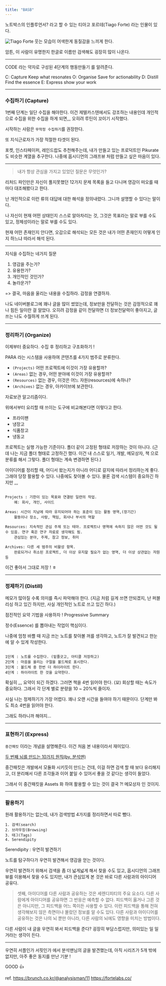 ```yaml
---
title: "BASB"
---
```



노트박스의 인플루언서? 라고 할 수 있는 티아고 포르테(Tiago Forte) 라는 인물이 있다. 

![Tiago Forte](https://i0.wp.com/fortelabs.co/wp-content/uploads/2022/04/Tiago_Forte_00014-1.jpg?fit=1988%2C1326&ssl=1)
웃는 모습이 어색한게 동질감을 느끼게 한다.

암튼, 이 사람이 유명한지 한글로 이름만 검색해도 굉장히 많이 나온다.

---
CODE 라는 약자로 구성된 4단계의 행동만들기 를 알려준다.

C: Capture
	Keep what resonates
O: Organise
	Save for actionability
D: Distill
	Find the essence
E: Express
	show your work

---
### 수집하기 (Capture)

1번째 단계는 일단 수집을 해야한다. 이건 제텔카스텐에서도 강조하는 내용인데 개인적으로 수집을 위한 수집을 하게 되면,,, 오히려 루틴이 꼬이기 시작했다. 

시작하는 사람은 `무작정 수집하기`를 권장한다.

또 지식근로자가 가장 적절한 타겟이 된다.

포켓, 인스타페이퍼, 레인드랍도 추천해주는데, 내가 만들고 있는 프로덕트인 Pikurate 도 비슷한 계열을 추구한다. 나중에 옵시디언의 그래프뷰 처럼 만들고 싶은 마음이 있다.

---

> 내가 항상 관심을 가지고 있었던 질문은 무엇인가?

리처드 파인만은 자신이 풀지못했던 12가지 문제 목록을 들고 다니며 영감이 떠오를 때마다 대조해봤다고 한다.

난 개인적으로 이런 류의 대답에 대한 해석을 정의내렸다.
그니까 설명할 수 있다는 말이다.

나 자신이 현재 어떤 상태인지 스스로 알아차리는 것, 그것은 목표라는 말로 부를 수도 있고, 정체성이라는 말로 부를 수도 있다. 

현재 어떤 존재인지 안다면, 오감으로 해석되는 모든 것은 내가 어떤 존재인지 어떻게 인지 하느냐 따라서 해석 된다.

---

지식을 수집하는 네가지 질문
1. 영감을 주는가?
2. 유용한가?
3. 개인적인 것인가?
4. 놀라운가?

=> 결국, 마음을 울리는 내용을 수집하라. 감정을 연결하자.

나도 네이버블로그에 꽤나 글을 많이 썼었는데, 정보만을 전달하는 것은 감정적으로 꽤나 힘든 일이란 걸 알았다. 오히려 감정을 같이 전달하면 더 정보전달력이 좋아지고, 글쓰는 나도 수월하게 쓰게 된다.

---
### 정리하기 (Organize)

이제부터 중요하다. 
수집 후 정리하고 구조화하기 !

PARA 라는 시스템을 사용하여 콘텐츠를 4가지 범주로 분류한다.

- `(Projects)` 어떤 프로젝트에 이것이 가장 유용할까?
- `(Areas)` 없는 경우, 어떤 분야에 이것이 가장 유용할까?
- `(Resources)` 없는 경우, 이것은 어느 자원(resources)에 속하나?
- `(Archives)` 없는 경우, 아카이브에 보관한다.

자료보관 알고리즘이다. 

위에서부터 요리할 때 쓰이는 도구에 비교해본다면 이렇다고 한다.

- 프라이팬
- 냉장고
- 식품창고
- 냉동고

프로젝트는 실행 가능한 기준이다. 폴더 같이 고정된 형태로 저장하는 것이 아니다. (근데 나는 지금 폴더 형태로 고정하긴 했다. 이건 내 스스로 일기, 개발, 메모상자, 책 으로 분류를 해서 그렇다. 폴더 형태는 계속 변경하면 된다.)

아이디어를 정리할 때, 어디서 왔는지가 아니라 어디로 갈지에 따라서 정리하는게 좋다. 그래야 당장 활용할 수 있다. 나중에도 찾아볼 수 있다. 물론 검색 시스템이 중요하긴 하지만 ,,,

```plain

Projects : 기한이 있는 목표와 연결된 일련의 작업.
	예: 회사, 개인, 사이드
	
Areas: 시간이 지남에 따라 유지되어야 하는 표준이 있는 활동 영역,(장기간)
	활동이나 장소, 사람, 책임, 회사나 부서의 역할
	
Resources: 지속적인 관심 주제 또는 테마. 프로젝트나 영역에 속하지 않은 어떤 것도 될 수 있음. 연구 혹은 연구 자료로 생각해도 됨.
	관심있는 분야, 주제, 참고 정보, 취미
	
Archives: 다른 세 범주의 비활성 항목.
	완료되거나 취소된 프로젝트, 더 이상 유지할 필요가 없는 영역, 더 이상 상관없는 자원 등
```

이건 좋아서 그대로 저장 ! ㅎ

---
### 정제하기 (Distill)

메모가 많아질 수록 의미를 즉시 파악해야 한다. (지금 처럼 길게 쓰면 안되겠지, 난 퍼블리싱 하고 있긴 하지만, 사실 개인적인 노트로 쓰고 있긴 하다.)

점진적인 요약 기법을 사용하자 !
Progressive Summary

정수(Essence) 를 뽑아내는 작업이 핵심이다.

나중에 엄청 바쁠 때 지금 쓰는 노트를 찾아볼 꺼를 생각하고, 노트가 잘 발견되고 한눈에 알 수 있게 작성한다. 

``` plain

1단계 : 노트를 수집한다. (밑줄긋고, 아티클 저장하고)
2단계 : 마음을 울리는 구절을 볼드체로 표시한다.
3단계 : 볼드체 중 한번 더 하이라이트 한다.
4단계 : 하이라이트 한 것을 요약한다.

```

확실히 ,,, 요약이 되긴 하겠다. 그러면 책을 4번 읽어야 한다. (꾜)
회상할 때는 속도가 중요하다. 그래서 각 단계 별로 분량을 10 ~ 20%씩 줄이자.

사실 나는 정제하기가 가장 어렵다.
꽤나 오랜 시간을 들여야 하기 때문이다.
단계만 봐도 최소 4번을 읽어야 한다. 

그래도 하라니까 해야지...

---

### 표현하기 (Express)

`중간패킷` 이라는 개념을 설명해준다.
이건 처음 본 내용이라서 재미있다.

[두 번째 뇌를 만드는 10가지 원칙(by. 분석맨)](https://brunch.co.kr/@analysisman/7)

중간패킷은 개발에서 모듈화 시키듯이 만드는 건데, 이걸 하면 검색 할 때 보다 유리해지고, 더 분리해서 다른 조각들과 이어 붙일 수 있어서 좋을 것 같다는 생각이 들었다.

그래서 이 중간패킷을 Assets 화 하여 활용할 수 있는 것이 결국 ?! 메모상자 인 것이지. 

---
### 활용하기 

원래 활용하기는 없는데, 내가 검색방법 4가지를 정리하면서 따로 뺐다.

```plain
1. 검색(search)
2. 브라우징(Browsing)
3. 태그(Tags)
4. Serendipity
```

Serendipity : 우연히 발견하기

노트를 탐구하다가 우연히 발견해서 영감을 얻는 것이다. 

우연히 발견하기 위해서 검색을 좀 더 넓게넓게 해서 찾을 수도 있고, 옵시디언의 그래프뷰를 이용해서 찾을 수도 있지만, 내가 관심있게 본 것은 바로 다른 사람과의 아이디어 공유다.

> 셋째, 아이디어를 다른 사람과 공유하는 것은 세렌디피티의 주요 요소다.
> 다른 사람에게 아이디어를 공유하면 그 반응은 예측할 수 없다. 피드백이 옳거나 그른 것은 아니지만, 그 피드백을 어느 쪽이든 사용할 수 있다. 이런 피드백을 통해 전혀 생각해보지 않은 측면이나 몰랐던 정보를 알 수도 있다. 다른 사람과 아이디어를 공유하는 것은 나의 뇌 뿐만 아니라, 다른 사람의 뇌에도 영향을 미치는 방법이다. 

다른 사람이 내 글을 우연히 봐서 피드백을 준다? 굉장히 부담스럽지만, 의미있는 일 일 거라는 생각이 든다. 

---
우연히 서플인가 서핏인가 에서 분석맨님의 글을 발견했는데, 아직 시리즈가 5개 밖에 없지만, 아주 좋은 동지를 만난 기분 !

GOOD 👍




ref. https://brunch.co.kr/@analysisman/11
https://fortelabs.co/
